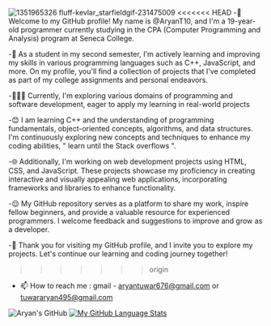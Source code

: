 ![1351965326 fluff-kevlar_starfieldgif-231475009](https://github.com/AryanT10/AryanT10/assets/59858427/75ddeeef-a805-47fd-acde-1d76be3f0493)
<<<<<<< HEAD
-🌱 Welcome to my GitHub profile! My name is @AryanT10, and I'm a 19-year-old programmer currently studying in the CPA (Computer Programming and Analysis) program at Seneca College.

-🐰 As a student in my second semester, I'm actively learning and improving my skills in various programming languages such as C++, JavaScript, and more. On my profile, you'll find a collection of projects that I've completed as part of my college assignments and personal endeavors.

-🧑🏻‍💻 Currently, I'm exploring various domains of programming and software development, eager to apply my learning in real-world projects

-😊 I am learning C++ and the understanding of programming fundamentals, object-oriented concepts, algorithms, and data structures. I'm continuously exploring new concepts and techniques to enhance my coding abilities, " learn until the Stack overflows ".

-🌐 Additionally, I'm working on web development projects using HTML, CSS, and JavaScript. These projects showcase my proficiency in creating interactive and visually appealing web applications, incorporating frameworks and libraries to enhance functionality.

-😌 My GitHub repository serves as a platform to share my work, inspire fellow beginners, and provide a valuable resource for experienced programmers. I welcome feedback and suggestions to improve and grow as a developer.

-🫡 Thank you for visiting my GitHub profile, and I invite you to explore my projects. Let's continue our learning and coding journey together!

>>>>>>> origin
- 📫 How to reach me : gmail - aryantuwar676@gmail.com or tuwararyan495@gmail.com
 
![Aryan's GitHub](https://github-readme-stats.vercel.app/api?username=AryanT10&theme=shadow_red&show_icons=true)
[![My GitHub Language Stats](https://github-readme-stats.vercel.app/api/top-langs/?username=AryanT10&langs_count=5&theme=tokyonight)]()

<!---
AryanT10/AryanT10 is a ✨ special ✨ repository because its `README.md` (this file) appears on your GitHub profile.
You can click the Preview link to take a look at your changes.
--->
